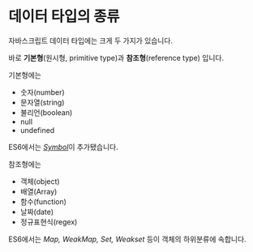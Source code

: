# 데이터 타입의 종류

자바스크립트 데이터 타입에는 크게 두 가지가 있습니다.

바로 **기본형**(원시형, primitive type)과 **참조형**(reference type) 입니다.

기본형에는

- 숫자(number)
- 문자열(string)
- 불리언(boolean)
- null
- undefined

ES6에서는 [_Symbol_](./Symbol.md)이 추가됐습니다.

참조형에는

- 객체(object)
- 배열(Array)
- 함수(function)
- 날짜(date)
- 정규표현식(regex)

ES6에서는 _Map, WeakMap, Set, Weakset_ 등이 객체의 하위분류에 속합니다.
